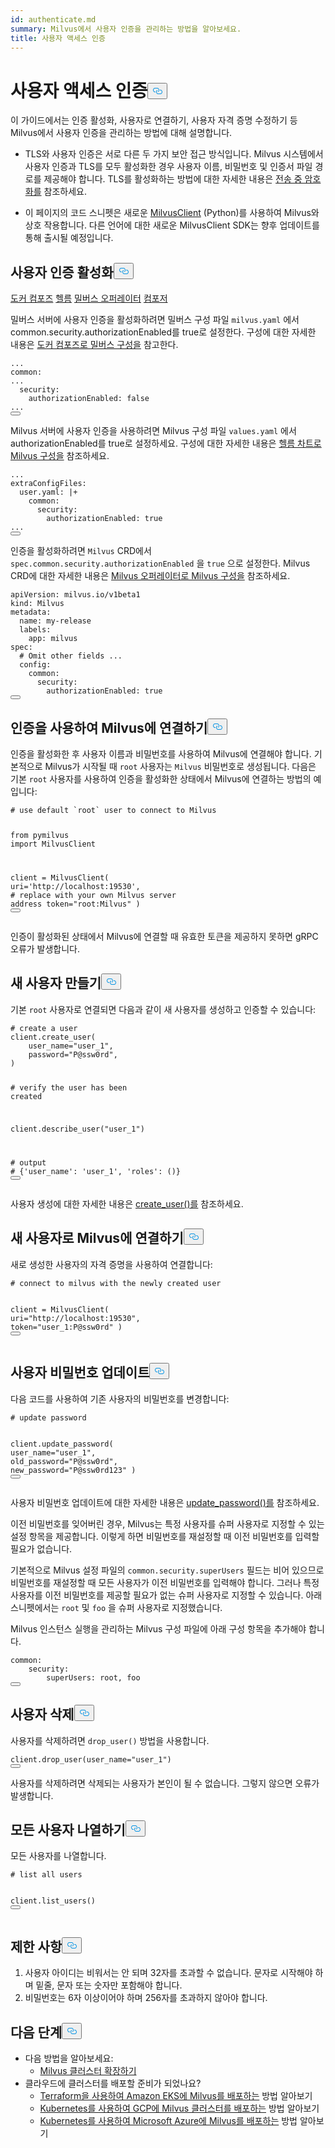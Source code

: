```yaml
---
id: authenticate.md
summary: Milvus에서 사용자 인증을 관리하는 방법을 알아보세요.
title: 사용자 액세스 인증
---
```

<h1 id="Authenticate-User-Access" class="common-anchor-header">사용자 액세스 인증<button data-href="#Authenticate-User-Access" class="anchor-icon" translate="no">
      <svg translate="no"
        aria-hidden="true"
        focusable="false"
        height="20"
        version="1.1"
        viewBox="0 0 16 16"
        width="16"
      >
        <path
          fill="#0092E4"
          fill-rule="evenodd"
          d="M4 9h1v1H4c-1.5 0-3-1.69-3-3.5S2.55 3 4 3h4c1.45 0 3 1.69 3 3.5 0 1.41-.91 2.72-2 3.25V8.59c.58-.45 1-1.27 1-2.09C10 5.22 8.98 4 8 4H4c-.98 0-2 1.22-2 2.5S3 9 4 9zm9-3h-1v1h1c1 0 2 1.22 2 2.5S13.98 12 13 12H9c-.98 0-2-1.22-2-2.5 0-.83.42-1.64 1-2.09V6.25c-1.09.53-2 1.84-2 3.25C6 11.31 7.55 13 9 13h4c1.45 0 3-1.69 3-3.5S14.5 6 13 6z"
        ></path>
      </svg>
    </button></h1><p>이 가이드에서는 인증 활성화, 사용자로 연결하기, 사용자 자격 증명 수정하기 등 Milvus에서 사용자 인증을 관리하는 방법에 대해 설명합니다.</p>
<div class="alert note">
<ul>
<li><p>TLS와 사용자 인증은 서로 다른 두 가지 보안 접근 방식입니다. Milvus 시스템에서 사용자 인증과 TLS를 모두 활성화한 경우 사용자 이름, 비밀번호 및 인증서 파일 경로를 제공해야 합니다. TLS를 활성화하는 방법에 대한 자세한 내용은 <a href="/docs/ko/v2.4.x/tls.md">전송 중 암호화를</a> 참조하세요.</p></li>
<li><p>이 페이지의 코드 스니펫은 새로운 <a href="https://milvus.io/api-reference/pymilvus/v2.4.x/About.md">MilvusClient</a> (Python)를 사용하여 Milvus와 상호 작용합니다. 다른 언어에 대한 새로운 MilvusClient SDK는 향후 업데이트를 통해 출시될 예정입니다.</p></li>
</ul>
</div>
<h2 id="Enable-user-authentication" class="common-anchor-header">사용자 인증 활성화<button data-href="#Enable-user-authentication" class="anchor-icon" translate="no">
      <svg translate="no"
        aria-hidden="true"
        focusable="false"
        height="20"
        version="1.1"
        viewBox="0 0 16 16"
        width="16"
      >
        <path
          fill="#0092E4"
          fill-rule="evenodd"
          d="M4 9h1v1H4c-1.5 0-3-1.69-3-3.5S2.55 3 4 3h4c1.45 0 3 1.69 3 3.5 0 1.41-.91 2.72-2 3.25V8.59c.58-.45 1-1.27 1-2.09C10 5.22 8.98 4 8 4H4c-.98 0-2 1.22-2 2.5S3 9 4 9zm9-3h-1v1h1c1 0 2 1.22 2 2.5S13.98 12 13 12H9c-.98 0-2-1.22-2-2.5 0-.83.42-1.64 1-2.09V6.25c-1.09.53-2 1.84-2 3.25C6 11.31 7.55 13 9 13h4c1.45 0 3-1.69 3-3.5S14.5 6 13 6z"
        ></path>
      </svg>
    </button></h2><div class="filter">
 <a href="#docker">도커 컴포즈</a> <a href="#helm">헬름</a> <a href="#operator">밀버스 오퍼레이터</a> <a href="#docker">컴포저</a></div>
<div class="filter-docker">
<p>밀버스 서버에 사용자 인증을 활성화하려면 밀버스 구성 파일 <code translate="no">milvus.yaml</code> 에서 common.security.authorizationEnabled를 true로 설정한다. 구성에 대한 자세한 내용은 <a href="https://milvus.io/docs/configure-docker.md?tab=component">도커 컴포즈로 밀버스 구성을</a> 참고한다.</p>
<pre><code translate="no" class="language-yaml">...
<span class="hljs-attr">common</span>:
...
  <span class="hljs-attr">security</span>:
    <span class="hljs-attr">authorizationEnabled</span>: <span class="hljs-literal">false</span>
...
<button class="copy-code-btn"></button></code></pre>
</div>
<div class="filter-helm">
<p>Milvus 서버에 사용자 인증을 사용하려면 Milvus 구성 파일 <code translate="no">values.yaml</code> 에서 authorizationEnabled를 true로 설정하세요. 구성에 대한 자세한 내용은 <a href="https://milvus.io/docs/configure-helm.md?tab=component">헬름 차트로 Milvus 구성을</a> 참조하세요.</p>
<pre><code translate="no" class="language-yaml">...
<span class="hljs-attr">extraConfigFiles</span>:
  user.<span class="hljs-property">yaml</span>: |+
    <span class="hljs-attr">common</span>:
      <span class="hljs-attr">security</span>:
        <span class="hljs-attr">authorizationEnabled</span>: <span class="hljs-literal">true</span>
...
<button class="copy-code-btn"></button></code></pre>
</div>
<div class="filter-operator">
<p>인증을 활성화하려면 <code translate="no">Milvus</code> CRD에서 <code translate="no">spec.common.security.authorizationEnabled</code> 을 <code translate="no">true</code> 으로 설정한다. Milvus CRD에 대한 자세한 내용은 <a href="https://milvus.io/docs/configure_operator.md?tab=component">Milvus 오퍼레이터로 Milvus 구성을</a> 참조하세요.</p>
<pre><code translate="no" class="language-yaml">apiVersion: milvus.io/v1beta1
kind: Milvus
metadata:
  name: my-release
  labels:
    app: milvus
spec:
  <span class="hljs-comment"># Omit other fields ...</span>
  config:
    common:
      security:
        authorizationEnabled: <span class="hljs-literal">true</span>
<button class="copy-code-btn"></button></code></pre>
</div>
<h2 id="Connect-to-Milvus-with-authentication" class="common-anchor-header">인증을 사용하여 Milvus에 연결하기<button data-href="#Connect-to-Milvus-with-authentication" class="anchor-icon" translate="no">
      <svg translate="no"
        aria-hidden="true"
        focusable="false"
        height="20"
        version="1.1"
        viewBox="0 0 16 16"
        width="16"
      >
        <path
          fill="#0092E4"
          fill-rule="evenodd"
          d="M4 9h1v1H4c-1.5 0-3-1.69-3-3.5S2.55 3 4 3h4c1.45 0 3 1.69 3 3.5 0 1.41-.91 2.72-2 3.25V8.59c.58-.45 1-1.27 1-2.09C10 5.22 8.98 4 8 4H4c-.98 0-2 1.22-2 2.5S3 9 4 9zm9-3h-1v1h1c1 0 2 1.22 2 2.5S13.98 12 13 12H9c-.98 0-2-1.22-2-2.5 0-.83.42-1.64 1-2.09V6.25c-1.09.53-2 1.84-2 3.25C6 11.31 7.55 13 9 13h4c1.45 0 3-1.69 3-3.5S14.5 6 13 6z"
        ></path>
      </svg>
    </button></h2><p>인증을 활성화한 후 사용자 이름과 비밀번호를 사용하여 Milvus에 연결해야 합니다. 기본적으로 Milvus가 시작될 때 <code translate="no">root</code> 사용자는 <code translate="no">Milvus</code> 비밀번호로 생성됩니다. 다음은 기본 <code translate="no">root</code> 사용자를 사용하여 인증을 활성화한 상태에서 Milvus에 연결하는 방법의 예입니다:</p>
<pre><code translate="no" class="language-python"><span class="hljs-comment"># use default `root` user to connect to Milvus</span>

<span class="hljs-keyword">from</span> pymilvus <span class="hljs-keyword">import</span> MilvusClient

client = MilvusClient(
    uri=<span class="hljs-string">&#x27;http://localhost:19530&#x27;</span>, <span class="hljs-comment"># replace with your own Milvus server address</span>
    token=<span class="hljs-string">&quot;root:Milvus&quot;</span>
) 
<button class="copy-code-btn"></button></code></pre>
<div class="alert note">
인증이 활성화된 상태에서 Milvus에 연결할 때 유효한 토큰을 제공하지 못하면 gRPC 오류가 발생합니다.</div>
<h2 id="Create-a-new-user" class="common-anchor-header">새 사용자 만들기<button data-href="#Create-a-new-user" class="anchor-icon" translate="no">
      <svg translate="no"
        aria-hidden="true"
        focusable="false"
        height="20"
        version="1.1"
        viewBox="0 0 16 16"
        width="16"
      >
        <path
          fill="#0092E4"
          fill-rule="evenodd"
          d="M4 9h1v1H4c-1.5 0-3-1.69-3-3.5S2.55 3 4 3h4c1.45 0 3 1.69 3 3.5 0 1.41-.91 2.72-2 3.25V8.59c.58-.45 1-1.27 1-2.09C10 5.22 8.98 4 8 4H4c-.98 0-2 1.22-2 2.5S3 9 4 9zm9-3h-1v1h1c1 0 2 1.22 2 2.5S13.98 12 13 12H9c-.98 0-2-1.22-2-2.5 0-.83.42-1.64 1-2.09V6.25c-1.09.53-2 1.84-2 3.25C6 11.31 7.55 13 9 13h4c1.45 0 3-1.69 3-3.5S14.5 6 13 6z"
        ></path>
      </svg>
    </button></h2><p>기본 <code translate="no">root</code> 사용자로 연결되면 다음과 같이 새 사용자를 생성하고 인증할 수 있습니다:</p>
<pre><code translate="no" class="language-python"><span class="hljs-comment"># create a user</span>
client.create_user(
    user_name=<span class="hljs-string">&quot;user_1&quot;</span>,
    password=<span class="hljs-string">&quot;P@ssw0rd&quot;</span>,
)

<span class="hljs-comment"># verify the user has been created</span>

client.describe_user(<span class="hljs-string">&quot;user_1&quot;</span>)

<span class="hljs-comment"># output</span>
<span class="hljs-comment"># {&#x27;user_name&#x27;: &#x27;user_1&#x27;, &#x27;roles&#x27;: ()}</span>
<button class="copy-code-btn"></button></code></pre>
<p>사용자 생성에 대한 자세한 내용은 <a href="https://milvus.io/api-reference/pymilvus/v2.4.x/MilvusClient/Authentication/create_user.md">create_user()를</a> 참조하세요.</p>
<h2 id="Connect-to-Milvus-with-a-new-user" class="common-anchor-header">새 사용자로 Milvus에 연결하기<button data-href="#Connect-to-Milvus-with-a-new-user" class="anchor-icon" translate="no">
      <svg translate="no"
        aria-hidden="true"
        focusable="false"
        height="20"
        version="1.1"
        viewBox="0 0 16 16"
        width="16"
      >
        <path
          fill="#0092E4"
          fill-rule="evenodd"
          d="M4 9h1v1H4c-1.5 0-3-1.69-3-3.5S2.55 3 4 3h4c1.45 0 3 1.69 3 3.5 0 1.41-.91 2.72-2 3.25V8.59c.58-.45 1-1.27 1-2.09C10 5.22 8.98 4 8 4H4c-.98 0-2 1.22-2 2.5S3 9 4 9zm9-3h-1v1h1c1 0 2 1.22 2 2.5S13.98 12 13 12H9c-.98 0-2-1.22-2-2.5 0-.83.42-1.64 1-2.09V6.25c-1.09.53-2 1.84-2 3.25C6 11.31 7.55 13 9 13h4c1.45 0 3-1.69 3-3.5S14.5 6 13 6z"
        ></path>
      </svg>
    </button></h2><p>새로 생성한 사용자의 자격 증명을 사용하여 연결합니다:</p>
<pre><code translate="no" class="language-python"><span class="hljs-comment"># connect to milvus with the newly created user</span>

client = MilvusClient(
    uri=<span class="hljs-string">&quot;http://localhost:19530&quot;</span>,
    token=<span class="hljs-string">&quot;user_1:P@ssw0rd&quot;</span>
)
<button class="copy-code-btn"></button></code></pre>
<h2 id="Update-user-password" class="common-anchor-header">사용자 비밀번호 업데이트<button data-href="#Update-user-password" class="anchor-icon" translate="no">
      <svg translate="no"
        aria-hidden="true"
        focusable="false"
        height="20"
        version="1.1"
        viewBox="0 0 16 16"
        width="16"
      >
        <path
          fill="#0092E4"
          fill-rule="evenodd"
          d="M4 9h1v1H4c-1.5 0-3-1.69-3-3.5S2.55 3 4 3h4c1.45 0 3 1.69 3 3.5 0 1.41-.91 2.72-2 3.25V8.59c.58-.45 1-1.27 1-2.09C10 5.22 8.98 4 8 4H4c-.98 0-2 1.22-2 2.5S3 9 4 9zm9-3h-1v1h1c1 0 2 1.22 2 2.5S13.98 12 13 12H9c-.98 0-2-1.22-2-2.5 0-.83.42-1.64 1-2.09V6.25c-1.09.53-2 1.84-2 3.25C6 11.31 7.55 13 9 13h4c1.45 0 3-1.69 3-3.5S14.5 6 13 6z"
        ></path>
      </svg>
    </button></h2><p>다음 코드를 사용하여 기존 사용자의 비밀번호를 변경합니다:</p>
<pre><code translate="no" class="language-python"><span class="hljs-comment"># update password</span>

client.update_password(
    user_name=<span class="hljs-string">&quot;user_1&quot;</span>,
    old_password=<span class="hljs-string">&quot;P@ssw0rd&quot;</span>,
    new_password=<span class="hljs-string">&quot;P@ssw0rd123&quot;</span>
)
<button class="copy-code-btn"></button></code></pre>
<p>사용자 비밀번호 업데이트에 대한 자세한 내용은 <a href="https://milvus.io/api-reference/pymilvus/v2.4.x/MilvusClient/Authentication/update_password.md">update_password()를</a> 참조하세요.</p>
<p>이전 비밀번호를 잊어버린 경우, Milvus는 특정 사용자를 슈퍼 사용자로 지정할 수 있는 설정 항목을 제공합니다. 이렇게 하면 비밀번호를 재설정할 때 이전 비밀번호를 입력할 필요가 없습니다.</p>
<p>기본적으로 Milvus 설정 파일의 <code translate="no">common.security.superUsers</code> 필드는 비어 있으므로 비밀번호를 재설정할 때 모든 사용자가 이전 비밀번호를 입력해야 합니다. 그러나 특정 사용자를 이전 비밀번호를 제공할 필요가 없는 슈퍼 사용자로 지정할 수 있습니다. 아래 스니펫에서는 <code translate="no">root</code> 및 <code translate="no">foo</code> 을 슈퍼 사용자로 지정했습니다.</p>
<p>Milvus 인스턴스 실행을 관리하는 Milvus 구성 파일에 아래 구성 항목을 추가해야 합니다.</p>
<pre><code translate="no" class="language-yaml">common:
    security:
        superUsers: root, foo
<button class="copy-code-btn"></button></code></pre>
<h2 id="Drop-a-user" class="common-anchor-header">사용자 삭제<button data-href="#Drop-a-user" class="anchor-icon" translate="no">
      <svg translate="no"
        aria-hidden="true"
        focusable="false"
        height="20"
        version="1.1"
        viewBox="0 0 16 16"
        width="16"
      >
        <path
          fill="#0092E4"
          fill-rule="evenodd"
          d="M4 9h1v1H4c-1.5 0-3-1.69-3-3.5S2.55 3 4 3h4c1.45 0 3 1.69 3 3.5 0 1.41-.91 2.72-2 3.25V8.59c.58-.45 1-1.27 1-2.09C10 5.22 8.98 4 8 4H4c-.98 0-2 1.22-2 2.5S3 9 4 9zm9-3h-1v1h1c1 0 2 1.22 2 2.5S13.98 12 13 12H9c-.98 0-2-1.22-2-2.5 0-.83.42-1.64 1-2.09V6.25c-1.09.53-2 1.84-2 3.25C6 11.31 7.55 13 9 13h4c1.45 0 3-1.69 3-3.5S14.5 6 13 6z"
        ></path>
      </svg>
    </button></h2><p>사용자를 삭제하려면 <code translate="no">drop_user()</code> 방법을 사용합니다.</p>
<pre><code translate="no" class="language-python">client.<span class="hljs-title function_">drop_user</span>(user_name=<span class="hljs-string">&quot;user_1&quot;</span>)
<button class="copy-code-btn"></button></code></pre>
<div class="alert note">
사용자를 삭제하려면 삭제되는 사용자가 본인이 될 수 없습니다. 그렇지 않으면 오류가 발생합니다.</div>
<h2 id="List-all-users" class="common-anchor-header">모든 사용자 나열하기<button data-href="#List-all-users" class="anchor-icon" translate="no">
      <svg translate="no"
        aria-hidden="true"
        focusable="false"
        height="20"
        version="1.1"
        viewBox="0 0 16 16"
        width="16"
      >
        <path
          fill="#0092E4"
          fill-rule="evenodd"
          d="M4 9h1v1H4c-1.5 0-3-1.69-3-3.5S2.55 3 4 3h4c1.45 0 3 1.69 3 3.5 0 1.41-.91 2.72-2 3.25V8.59c.58-.45 1-1.27 1-2.09C10 5.22 8.98 4 8 4H4c-.98 0-2 1.22-2 2.5S3 9 4 9zm9-3h-1v1h1c1 0 2 1.22 2 2.5S13.98 12 13 12H9c-.98 0-2-1.22-2-2.5 0-.83.42-1.64 1-2.09V6.25c-1.09.53-2 1.84-2 3.25C6 11.31 7.55 13 9 13h4c1.45 0 3-1.69 3-3.5S14.5 6 13 6z"
        ></path>
      </svg>
    </button></h2><p>모든 사용자를 나열합니다.</p>
<pre><code translate="no" class="language-python"><span class="hljs-comment"># list all users</span>

client.list_users()
<button class="copy-code-btn"></button></code></pre>
<h2 id="Limitations" class="common-anchor-header">제한 사항<button data-href="#Limitations" class="anchor-icon" translate="no">
      <svg translate="no"
        aria-hidden="true"
        focusable="false"
        height="20"
        version="1.1"
        viewBox="0 0 16 16"
        width="16"
      >
        <path
          fill="#0092E4"
          fill-rule="evenodd"
          d="M4 9h1v1H4c-1.5 0-3-1.69-3-3.5S2.55 3 4 3h4c1.45 0 3 1.69 3 3.5 0 1.41-.91 2.72-2 3.25V8.59c.58-.45 1-1.27 1-2.09C10 5.22 8.98 4 8 4H4c-.98 0-2 1.22-2 2.5S3 9 4 9zm9-3h-1v1h1c1 0 2 1.22 2 2.5S13.98 12 13 12H9c-.98 0-2-1.22-2-2.5 0-.83.42-1.64 1-2.09V6.25c-1.09.53-2 1.84-2 3.25C6 11.31 7.55 13 9 13h4c1.45 0 3-1.69 3-3.5S14.5 6 13 6z"
        ></path>
      </svg>
    </button></h2><ol>
<li>사용자 아이디는 비워서는 안 되며 32자를 초과할 수 없습니다. 문자로 시작해야 하며 밑줄, 문자 또는 숫자만 포함해야 합니다.</li>
<li>비밀번호는 6자 이상이어야 하며 256자를 초과하지 않아야 합니다.</li>
</ol>
<h2 id="Whats-next" class="common-anchor-header">다음 단계<button data-href="#Whats-next" class="anchor-icon" translate="no">
      <svg translate="no"
        aria-hidden="true"
        focusable="false"
        height="20"
        version="1.1"
        viewBox="0 0 16 16"
        width="16"
      >
        <path
          fill="#0092E4"
          fill-rule="evenodd"
          d="M4 9h1v1H4c-1.5 0-3-1.69-3-3.5S2.55 3 4 3h4c1.45 0 3 1.69 3 3.5 0 1.41-.91 2.72-2 3.25V8.59c.58-.45 1-1.27 1-2.09C10 5.22 8.98 4 8 4H4c-.98 0-2 1.22-2 2.5S3 9 4 9zm9-3h-1v1h1c1 0 2 1.22 2 2.5S13.98 12 13 12H9c-.98 0-2-1.22-2-2.5 0-.83.42-1.64 1-2.09V6.25c-1.09.53-2 1.84-2 3.25C6 11.31 7.55 13 9 13h4c1.45 0 3-1.69 3-3.5S14.5 6 13 6z"
        ></path>
      </svg>
    </button></h2><ul>
<li>다음 방법을 알아보세요:<ul>
<li><a href="/docs/ko/v2.4.x/scaleout.md">Milvus 클러스터 확장하기</a></li>
</ul></li>
<li>클라우드에 클러스터를 배포할 준비가 되었나요?<ul>
<li><a href="/docs/ko/v2.4.x/eks.md">Terraform을 사용하여 Amazon EKS에 Milvus를 배포하는</a> 방법 알아보기</li>
<li><a href="/docs/ko/v2.4.x/gcp.md">Kubernetes를 사용하여 GCP에 Milvus 클러스터를 배포하는</a> 방법 알아보기</li>
<li><a href="/docs/ko/v2.4.x/azure.md">Kubernetes를 사용하여 Microsoft Azure에 Milvus를 배포하는</a> 방법 알아보기</li>
</ul></li>
</ul>
